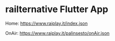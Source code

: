 # railternative Flutter App

Home:
https://www.raiplay.it/index.json

OnAir:
https://www.raiplay.it/palinsesto/onAir.json
